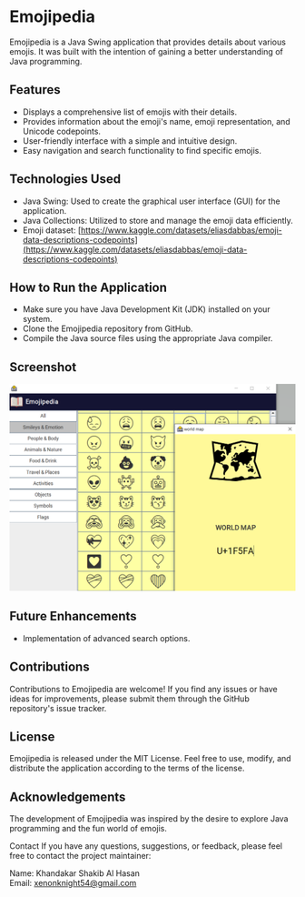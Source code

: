 # Emojipedia
Emojipedia is a Java Swing application that provides details about various emojis. It was built with the intention of gaining a better understanding of Java programming.

## Features
* Displays a comprehensive list of emojis with their details.
* Provides information about the emoji's name, emoji representation, and Unicode codepoints.
* User-friendly interface with a simple and intuitive design.
* Easy navigation and search functionality to find specific emojis.

## Technologies Used
* Java Swing: Used to create the graphical user interface (GUI) for the application.
* Java Collections: Utilized to store and manage the emoji data efficiently.
* Emoji dataset: [https://www.kaggle.com/datasets/eliasdabbas/emoji-data-descriptions-codepoints](https://www.kaggle.com/datasets/eliasdabbas/emoji-data-descriptions-codepoints)

## How to Run the Application
* Make sure you have Java Development Kit (JDK) installed on your system.
* Clone the Emojipedia repository from GitHub.
* Compile the Java source files using the appropriate Java compiler.

## Screenshot
![Screenshot](doc\screenshot.png)

## Future Enhancements
* Implementation of advanced search options.

## Contributions
Contributions to Emojipedia are welcome! If you find any issues or have ideas for improvements, please submit them through the GitHub repository's issue tracker.

## License
Emojipedia is released under the MIT License. Feel free to use, modify, and distribute the application according to the terms of the license.

## Acknowledgements
The development of Emojipedia was inspired by the desire to explore Java programming and the fun world of emojis.

Contact
If you have any questions, suggestions, or feedback, please feel free to contact the project maintainer:

Name: Khandakar Shakib Al Hasan  
Email: xenonknight54@gmail.com




